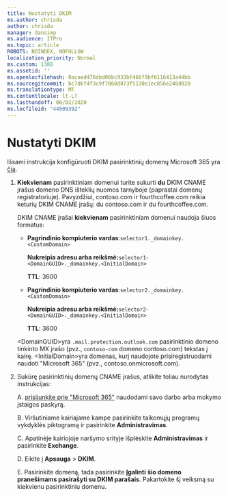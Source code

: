 ```yaml
---
title: Nustatyti DKIM
ms.author: chrisda
author: chrisda
manager: dansimp
ms.audience: ITPro
ms.topic: article
ROBOTS: NOINDEX, NOFOLLOW
localization_priority: Normal
ms.custom: 1388
ms.assetid: ''
ms.openlocfilehash: 0acaed476dbd06bc933bf466f9bf6116413a44bb
ms.sourcegitcommit: bc7d6f4f3c9f7060d073f5130e1ec856e248d020
ms.translationtype: MT
ms.contentlocale: lt-LT
ms.lasthandoff: 06/02/2020
ms.locfileid: "44509392"
---
```

# <a name="setup-dkim"></a>Nustatyti DKIM

Išsami instrukcija konfigūruoti DKIM pasirinktinių domenų Microsoft 365 yra [čia](https://docs.microsoft.com/microsoft-365/security/office-365-security/use-dkim-to-validate-outbound-email#steps-you-need-to-do-to-manually-set-up-dkim).

1. **Kiekvienam** pasirinktiniam domenui turite sukurti **du** DKIM CNAME įrašus domeno DNS išteklių nuomos tarnyboje (paprastai domenų registratoriuje). Pavyzdžiui, contoso.com ir fourthcoffee.com reikia keturių DKIM CNAME įrašų: du contoso.com ir du fourthcoffee.com.

   DKIM CNAME įrašai **kiekvienam** pasirinktiniam domenui naudoja šiuos formatus:

   - **Pagrindinio kompiuterio vardas**:`selector1._domainkey.<CustomDomain>`

     **Nukreipia adresu arba reikšmė:**`selector1-<DomainGUID>._domainkey.<InitialDomain>`

     **TTL**: 3600

   - **Pagrindinio kompiuterio vardas**:`selector2._domainkey.<CustomDomain>`

     **Nukreipia adresu arba reikšmė:**`selector2-<DomainGUID>._domainkey.<InitialDomain>`

     **TTL**: 3600

   \<DomainGUID\>yra `.mail.protection.outlook.com` pasirinktinio domeno tinkinto MX įrašo (pvz., `contoso-com` domeno contoso.com) tekstas į kairę. \<InitialDomain\>yra domenas, kurį naudojote prisiregistruodami naudoti "Microsoft 365" (pvz., contoso.onmicrosoft.com).

2. Sukūrę pasirinktinių domenų CNAME įrašus, atlikite toliau nurodytas instrukcijas:

   A. [prisijunkite prie "Microsoft 365"](https://support.office.microsoft.com/article/e9eb7d51-5430-4929-91ab-6157c5a050b4) naudodami savo darbo arba mokymo įstaigos paskyrą.

   B. Viršutiniame kairiajame kampe pasirinkite taikomųjų programų vykdyklės piktogramą ir pasirinkite **Administravimas**.

   C. Apatinėje kairiojoje naršymo srityje išplėskite **Administravimas** ir pasirinkite **Exchange**.

   D. Eikite į **Apsauga**  >  **DKIM**.

   E. Pasirinkite domeną, tada pasirinkite **Įgalinti** **šio domeno pranešimams pasirašyti su DKIM parašais**. Pakartokite šį veiksmą su kiekvienu pasirinktiniu domenu.
